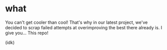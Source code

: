# what
You can't get cooler than cool!
That's why in our latest project, we've decided to scrap failed attempts at overimproving the best there already is.
I give you... This repo!

(idk)
